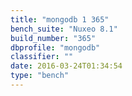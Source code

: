 ```yaml
---
title: "mongodb 1 365"
bench_suite: "Nuxeo 8.1"
build_number: "365"
dbprofile: "mongodb"
classifier: ""
date: 2016-03-24T01:34:54
type: "bench"
---
```

